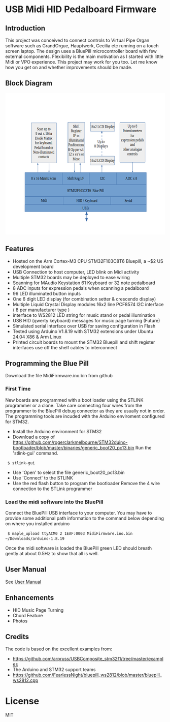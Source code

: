 # USB Midi HID Pedalboard Firmware

## Introduction

This project was conceived to connect controls to Virtual Pipe Organ software such as GrandOrgue, Hauptwerk, Cecilia etc running on a touch screen laptop. The design uses a BluePill microcontroller board with few external components. Flexibility is the main motivation as I started with little Midi or VPO experience. This project may work for you too. Let me know how you get on and whether improvements should be made. 
## Block Diagram

<img src="BlockDiagramTBG.png" style="height: 446px; width:580px;"/>

## Features
- Hosted on the Arm Cortex-M3 CPU STM32F103C8T6 Bluepill, a ~$2 US development board
- USB Connection to host computer, LED blink on Midi activity
- Multiple STM32 boards may be deployed to ease wiring
- Scanning for MAudio Keystation 61 Keyboard or 32 note pedalboard
- 8 ADC inputs for expression pedals when scanning a pedalboard
- 96 LED illuminated button inputs
- One 6 digit LED display (for combination setter & crescendo display)
- Multiple Liquid Crystal Display modules 16x2 line PCF8574 I2C interface ( 8 per manufacturer type )
- interface to WS2812 LED string for music stand or pedal illumination
- USB HID (qwerty keyboard) messages for music page turning (Future)
- Simulated serial interface over USB for saving configuration in Flash
- Tested using Arduino V1.8.19 with STM32 extensions under Ubuntu 24.04 X86 & Arm Linux
- Printed circuit boards to mount the STM32 Bluepill and shift register interfaces use off the shelf cables to interconnect
## Programming the Blue Pill
Download the file MidiFirmware.ino.bin from github
### First Time
New boards are programmed with a boot loader using the STLINK programmer or a clone.
Take care connecting four wires from the programmer to the BluePill debug connector as they are usually not in order.
The programming tools are incuded with the Arduino enviroment configured for STM32.
* Install the Arduino environment for STM32
* Download a copy of https://github.com/rogerclarkmelbourne/STM32duino-bootloader/blob/master/binaries/generic_boot20_pc13.bin
Run the 'stlink-gui' command.
```
 $ stlink-gui
```
* Use 'Open' to select the file generic_boot20_pc13.bin
* Use 'Connect' to the STLINK
* Use the red flash button to program the bootloader
Remove the 4 wire connection to the STLink programmer
### Load the midi software into the BluePill
Connect the BluePill USB interface to your computer.
You may have to provide some additional path information to the command below depending on where you installed arduino
```
 $ maple_upload ttyACM0 2 1EAF:0003 MidiFirmware.ino.bin ~/Downloads/arduino-1.8.19
```
Once the midi software is loaded the BluePill green LED should breath gently at about 0.5Hz to show that all is well.

## User Manual

See [User Manual](https://github.com/radionerd/VirtualPipeOrgan/blob/main/MidiFirmware/UserManual.md)

## Enhancements
- HID Music Page Turning
- Chord Feature
- Photos
 ## Credits
The code is based on the excellent examples from: 
 - https://github.com/arpruss/USBComposite_stm32f1/tree/master/examples
 - The Arduino and STM32 support teams
 - https://github.com/FearlessNight/bluepill_ws2812/blob/master/bluepill_ws2812.cpp
# License
MIT
